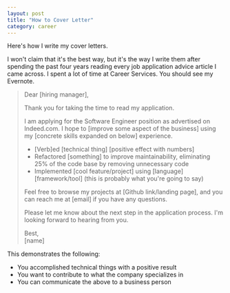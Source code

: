 ```yaml
---
layout: post
title: "How to Cover Letter"
category: career
---
```


Here's how I write my cover letters. 

I won't claim that it's the best way, but it's the way I write them after spending the past four years reading every job application advice article I came across. I spent a lot of time at Career Services. You should see my Evernote.

>Dear [hiring manager],
>
>Thank you for taking the time to read my application.
>
>I am applying for the Software Engineer position as advertised on Indeed.com. I hope to [improve some aspect of the business] using my [concrete skills expanded on below] experience.
>
>- [Verb]ed [technical thing] [positive effect with numbers]
>- Refactored [something] to improve maintainability, eliminating 25% of the code base by removing unnecessary code
>- Implemented [cool feature/project] using [language] [framework/tool] (this is probably what you're going to say)
>
>Feel free to browse my projects at [Github link/landing page], and you can reach me at [email] if you have any questions.
>
>Please let me know about the next step in the application process. I'm looking forward to hearing from you.
>
>Best,  
>[name]

This demonstrates the following:

- You accomplished technical things with a positive result
- You want to contribute to what the company specializes in
- You can communicate the above to a business person